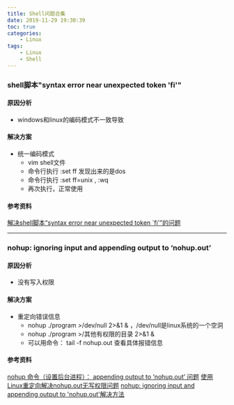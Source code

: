 ```yaml
---
title: Shell问题合集
date: 2019-11-29 19:30:39
toc: true
categories: 
    - Linux
tags:
    - Linux
    - Shell
---
```


### shell脚本"syntax error near unexpected token 'fi'"

#### 原因分析
- windows和linux的编码模式不一致导致

#### 解决方案
- 统一编码模式
    - vim shell文件
    - 命令行执行 :set ff 发现出来的是dos
    - 命令行执行 :set ff=unix , :wq
    - 再次执行，正常使用

#### 参考资料
[解决shell脚本“syntax error near unexpected token `fi'”的问题](https://blog.csdn.net/jsqfengbao/article/details/95597260)

-----------------------

### nohup: ignoring input and appending output to ‘nohup.out’

#### 原因分析
- 没有写入权限

#### 解决方案
- 重定向错误信息
    - nohup ./program >/dev/null 2>&1 & ，/dev/null是linux系统的一个空洞
    - nohup ./program >/其他有权限的目录 2>&1 &
    - 可以用命令： tail -f nohup.out 查看具体报错信息

#### 参考资料
[nohup 命令（设置后台进程）： appending output to ‘nohup.out’ 问题](https://www.cnblogs.com/klb561/p/10153834.html)
[使用Linux重定向解决nohup.out无写权限问题](https://www.cnblogs.com/quchunhui/p/5582371.html)
[nohup: ignoring input and appending output to 'nohup.out'解决方法](https://www.vpslala.com/t/19)

